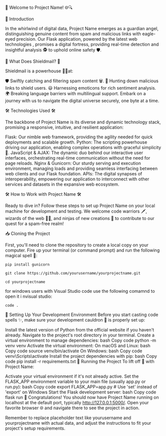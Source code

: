 🎉 Welcome to Project Name! 🌐🔍

📜 Introduction

In the whirlwind of digital data, Project Name emerges as a guardian angel, distinguishing genuine content from spam and malicious links with eagle-eyed precision. Our Flask application, powered by the latest web technologies , promises a digital fortress, providing real-time detection and insightful analysis 🕵 to uphold online safety 🛡️.

🚀 What Does Shieldmail? 🚀

Shieldmail is a powerhouse 🏋️‍♂at:

🛡️ Swiftly catching and filtering spam content 🗑.
🔗 Hunting down malicious links to shield users.
😃 Harnessing emoticons for rich sentiment analysis.
🌍 Breaking language barriers with multilingual support.
Embark on a journey with us to navigate the digital universe securely, one byte at a time.

🛠️ Technologies Used 🛠️

The backbone of Project Name is its diverse and dynamic technology stack, promising a responsive, intuitive, and resilient application:

Flask: Our nimble web framework, providing the agility needed for quick deployments and scalable growth.
Python: The scripting powerhouse driving our application, enabling complex operations with graceful simplicity 🎩.
JavaScript & AJAX: The dynamic duo behind our interactive user interfaces, orchestrating real-time communication without the need for page reloads.
Nginx & Gunicorn: Our sturdy serving and execution environment, managing loads and providing seamless interfacing between web clients and our Flask foundation.
APIs: The digital synapses of interoperability, empowering our application to interconnect with other services and datasets in the expansive web ecosystem.

🛠 How to Work with Project Name 🛠

Ready to dive in? Follow these steps to set up Project Name on your local machine for development and testing. We welcome code warriors 🗡️, wizards of the web 🧙‍♂️, and ninjas of new creations 🥷 to contribute to our quest for a spam-free realm!

📥 Cloning the Project

First, you'll need to clone the repository to create a local copy on your computer. Fire up your terminal (or command prompt) and run the following magical spell 🔮:

`pip install gunicorn`

`git clone https://github.com/yourusername/yourprojectname.git`

`cd yourprojectname`

for windows users with Visual Studio code use the following comamnd to open it i nvisual studio: 

`code .`


🌟 Setting Up Your Development Environment
Before you start casting code spells ✨, make sure your development cauldron 🧪 is properly set up:

Install the latest version of Python from the official website if you haven't already.
Navigate to the project's root directory in your terminal.
Create a virtual environment to manage dependencies:
bash
Copy code
python -m venv venv
Activate the virtual environment:
On macOS and Linux:
bash
Copy code
source venv/bin/activate
On Windows:
bash
Copy code
venv\Scripts\activate
Install the project dependencies with pip:
bash
Copy code
pip install -r requirements.txt
🚀 Running the Project
To lift off 🚁 with Project Name:

Activate your virtual environment if it's not already active.
Set the FLASK_APP environment variable to your main file (usually app.py or run.py):
bash
Copy code
export FLASK_APP=app.py # Use 'set' instead of 'export' on Windows
Start the Flask development server:
bash
Copy code
flask run
🎉 Congratulations! You should now have Project Name running on localhost at the default port, typically http://127.0.0.1:5000/. Open your favorite browser 🌐 and navigate there to see the project in action.

Remember to replace placeholder text like yourusername and yourprojectname with actual data, and adjust the instructions to fit your project's setup requirements.

